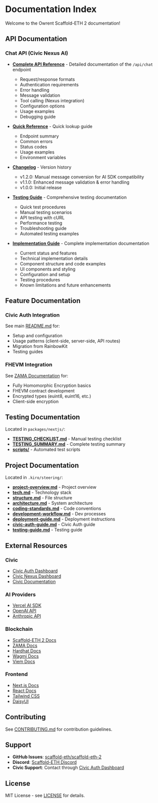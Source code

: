 # Documentation Index

Welcome to the Owrent Scaffold-ETH 2 documentation!

## API Documentation

### Chat API (Civic Nexus AI)

- **[Complete API Reference](./API.md)** - Detailed documentation of the `/api/chat` endpoint
  - Request/response formats
  - Authentication requirements
  - Error handling
  - Message validation
  - Tool calling (Nexus integration)
  - Configuration options
  - Usage examples
  - Debugging guide

- **[Quick Reference](./CHAT_API_QUICK_REFERENCE.md)** - Quick lookup guide
  - Endpoint summary
  - Common errors
  - Status codes
  - Usage examples
  - Environment variables

- **[Changelog](./CHANGELOG_CHAT_API.md)** - Version history
  - v1.2.0: Manual message conversion for AI SDK compatibility
  - v1.1.0: Enhanced message validation & error handling
  - v1.0.0: Initial release

- **[Testing Guide](./AI_CHAT_TESTING.md)** - Comprehensive testing documentation
  - Quick test procedures
  - Manual testing scenarios
  - API testing with cURL
  - Performance testing
  - Troubleshooting guide
  - Automated testing examples

- **[Implementation Guide](./AI_CHAT_IMPLEMENTATION.md)** - Complete implementation documentation
  - Current status and features
  - Technical implementation details
  - Component structure and code examples
  - UI components and styling
  - Configuration and setup
  - Testing procedures
  - Known limitations and future enhancements

## Feature Documentation

### Civic Auth Integration

See main [README.md](../../../README.md#civic-auth-integration) for:
- Setup and configuration
- Usage patterns (client-side, server-side, API routes)
- Migration from RainbowKit
- Testing guides

### FHEVM Integration

See [ZAMA Documentation](https://docs.zama.ai/) for:
- Fully Homomorphic Encryption basics
- FHEVM contract development
- Encrypted types (euint8, euint16, etc.)
- Client-side encryption

## Testing Documentation

Located in `packages/nextjs/`:
- **[TESTING_CHECKLIST.md](../TESTING_CHECKLIST.md)** - Manual testing checklist
- **[TESTING_SUMMARY.md](../TESTING_SUMMARY.md)** - Complete testing summary
- **[scripts/](../scripts/)** - Automated test scripts

## Project Documentation

Located in `.kiro/steering/`:
- **[project-overview.md](../../../.kiro/steering/project-overview.md)** - Project overview
- **[tech.md](../../../.kiro/steering/tech.md)** - Technology stack
- **[structure.md](../../../.kiro/steering/structure.md)** - File structure
- **[architecture.md](../../../.kiro/steering/architecture.md)** - System architecture
- **[coding-standards.md](../../../.kiro/steering/coding-standards.md)** - Code conventions
- **[development-workflow.md](../../../.kiro/steering/development-workflow.md)** - Dev processes
- **[deployment-guide.md](../../../.kiro/steering/deployment-guide.md)** - Deployment instructions
- **[civic-auth-guide.md](../../../.kiro/steering/civic-auth-guide.md)** - Civic Auth guide
- **[testing-guide.md](../../../.kiro/steering/testing-guide.md)** - Testing guide

## External Resources

### Civic
- [Civic Auth Dashboard](https://auth.civic.com)
- [Civic Nexus Dashboard](https://nexus.civic.com)
- [Civic Documentation](https://docs.civic.com)

### AI Providers
- [Vercel AI SDK](https://sdk.vercel.ai/docs)
- [OpenAI API](https://platform.openai.com/docs)
- [Anthropic API](https://docs.anthropic.com)

### Blockchain
- [Scaffold-ETH 2 Docs](https://docs.scaffoldeth.io)
- [ZAMA Docs](https://docs.zama.ai)
- [Hardhat Docs](https://hardhat.org/docs)
- [Wagmi Docs](https://wagmi.sh)
- [Viem Docs](https://viem.sh)

### Frontend
- [Next.js Docs](https://nextjs.org/docs)
- [React Docs](https://react.dev)
- [Tailwind CSS](https://tailwindcss.com/docs)
- [DaisyUI](https://daisyui.com)

## Contributing

See [CONTRIBUTING.md](https://github.com/scaffold-eth/scaffold-eth-2/blob/main/CONTRIBUTING.md) for contribution guidelines.

## Support

- **GitHub Issues**: [scaffold-eth/scaffold-eth-2](https://github.com/scaffold-eth/scaffold-eth-2/issues)
- **Discord**: [Scaffold-ETH Discord](https://discord.gg/scaffoldeth)
- **Civic Support**: Contact through [Civic Auth Dashboard](https://auth.civic.com)

## License

MIT License - see [LICENSE](../../../LICENSE) for details.
